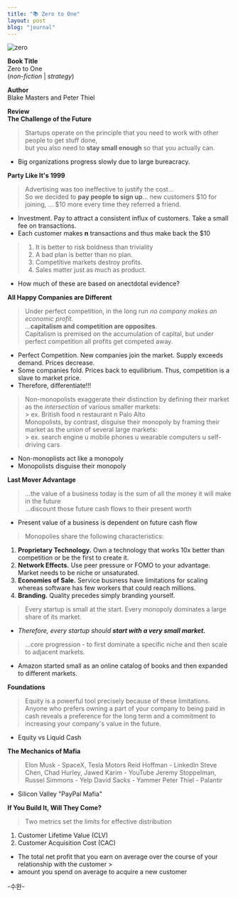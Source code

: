 ```yaml
---
title: "📚 Zero to One"
layout: post
blog: "journal"
---
```


![zero](/assets/zero.png)

**Book Title**   
Zero to One      
(_non-fiction_ | _strategy_)

**Author**   
Blake Masters and Peter Thiel     

**Review**   
**The Challenge of the Future**
> Startups operate on the principle that you need to work with other people to get stuff done,    
> but you also need to **stay small enough** so that you actually can.

- Big organizations progress slowly due to large bureacracy.

**Party Like It's 1999**
> Advertising was too ineffective to justify the cost...   
> So we decided to **pay people to sign up**... new customers $10 for joining, ... $10 more every time they referred a friend.

- Investment. Pay to attract a consistent influx of customers. Take a small fee on transactions.
- Each customer makes **n** transactions and thus make back the $10

> 1. It is better to risk boldness than triviality
> 2. A bad plan is better than no plan.
> 3. Competitive markets destroy profits.
> 4. Sales matter just as much as product.

- How much of these are based on anectdotal evidence?

**All Happy Companies are Different**
> Under perfect competition, in the long run _no company makes an economic profit._   
> ...**capitalism and competition are opposites**.   
> Capitalism is premised on the accumulation of capital, but under perfect competition all profits get competed away.   

- Perfect Competition. New companies join the market. Supply exceeds demand. Prices decrease.
- Some companies fold. Prices back to equilibrium. Thus, competition is a slave to market price.
- Therefore, differentiate!!!

> Non-monopolists exaggerate their distinction by defining their market as the _intersection_ of various smaller markets:   
    > ex. British food n restaurant n Palo Alto   
> Monopolists, by contrast, disguise their monopoly by framing their market as the _union_ of several large markets:   
    > ex. search engine u mobile phones u wearable computers u self-driving cars

- Non-monoplists act like a monopoly
- Monopolists disguise their monopoly

**Last Mover Advantage**
> ...the value of a business today is the sum of all the money it will make in the future   
> ...discount those future cash flows to their present worth

- Present value of a business is dependent on future cash flow

> Monopolies share the following characteristics:
  1. **Proprietary Technology.** Own a technology that works 10x better than competition or be the first to create it.
  2. **Network Effects.** Use peer pressure or FOMO to your advantage. Market needs to be niche or unsaturated.
  3. **Economies of Sale.** Service business have limitations for scaling whereas software has few workers that could reach millions.
  4. **Branding.** Quality precedes simply branding yourself.

> Every startup is small at the start. Every monopoly dominates a large share of its market.

- _Therefore, every startup should **start with a very small market.**_

> ...core progression - to first dominate a specific niche and then scale to adjacent markets.

- Amazon started small as an online catalog of books and then expanded to different markets.

**Foundations**
> Equity is a powerful tool precisely because of these limitations.
> Anyone who prefers owning a part of your company to being paid in cash reveals a preference for the long term
> and a commitment to increasing your company's value in the future.

- Equity vs Liquid Cash

**The Mechanics of Mafia**
> Elon Musk - SpaceX, Tesla Motors
> Reid Hoffman - LinkedIn
> Steve Chen, Chad Hurley, Jawed Karim - YouTube
> Jeremy Stoppelman, Russel Simmons - Yelp
> David Sacks - Yammer
> Peter Thiel - Palantir

- Silicon Valley "PayPal Mafia"

**If You Build It, Will They Come?**
> Two metrics set the limits for effective distribution

1. Customer Lifetime Value (CLV)
2. Customer Acquisition Cost (CAC)
- The total net profit that you earn on average over the course of your relationship with the customer >
- amount you spend on average to acquire a new customer


-수완-





